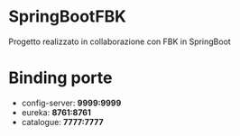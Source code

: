 # SpringBootFBK
Progetto realizzato in collaborazione con FBK in SpringBoot

# Binding porte 
* config-server: **9999:9999**
* eureka: **8761:8761**
* catalogue: **7777:7777**